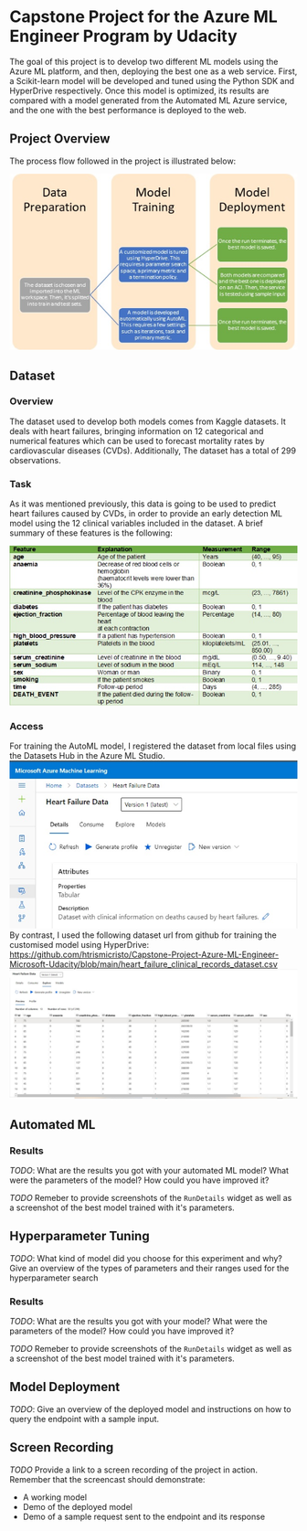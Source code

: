 
# Capstone Project for the Azure ML Engineer Program by Udacity

The goal of this project is to develop two different ML models using the Azure ML platform, and then, deploying the best one as a web service. First, a Scikit-learn model will be developed and tuned using the Python SDK and HyperDrive respectively. Once this model is optimized, its results are compared with a model generated from the Automated ML Azure service, and the one with the best performance is deployed to the web.

## Project Overview

The process flow followed in the project is illustrated below:

<img src=".\images\Project Workflow.jpg">

## Dataset

### Overview

The dataset used to develop both models comes from Kaggle datasets. It deals with heart failures, bringing information on 12 categorical and numerical features which can be used to forecast mortality rates by cardiovascular diseases (CVDs). Additionally, The dataset has a total of 299 observations.

### Task

As it was mentioned previously, this data is going to be used to predict heart failures caused by CVDs, in order to provide an early detection ML model using the 12 clinical variables included in the dataset. A brief summary of these features is the following:

<img src=".\images\Dataset Features.jpg">

### Access
For training the AutoML model, I registered the dataset from local files using the Datasets Hub in the Azure ML Studio.
<br><img src=".\images\Dataset.jpg"><br>
By contrast, I used the following dataset url from github for training the customised model using HyperDrive: https://github.com/htrismicristo/Capstone-Project-Azure-ML-Engineer-Microsoft-Udacity/blob/main/heart_failure_clinical_records_dataset.csv
<br><img src=".\images\Dataset Exploration.jpg"><br>
## Automated ML


### Results
*TODO*: What are the results you got with your automated ML model? What were the parameters of the model? How could you have improved it?

*TODO* Remeber to provide screenshots of the `RunDetails` widget as well as a screenshot of the best model trained with it's parameters.

## Hyperparameter Tuning
*TODO*: What kind of model did you choose for this experiment and why? Give an overview of the types of parameters and their ranges used for the hyperparameter search


### Results
*TODO*: What are the results you got with your model? What were the parameters of the model? How could you have improved it?

*TODO* Remeber to provide screenshots of the `RunDetails` widget as well as a screenshot of the best model trained with it's parameters.

## Model Deployment
*TODO*: Give an overview of the deployed model and instructions on how to query the endpoint with a sample input.

## Screen Recording
*TODO* Provide a link to a screen recording of the project in action. Remember that the screencast should demonstrate:
- A working model
- Demo of the deployed  model
- Demo of a sample request sent to the endpoint and its response

